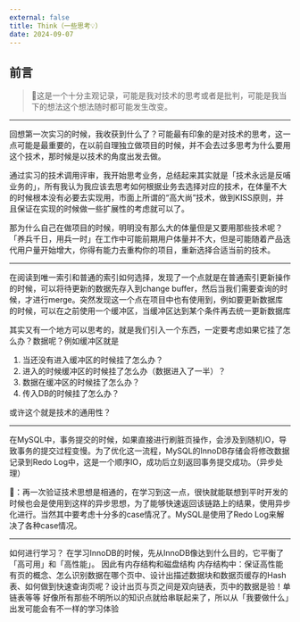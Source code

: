 ```yaml
---
external: false
title: Think（一些思考💡）
date: 2024-09-07
---
```


## 前言

> 📝这是一个十分主观记录，可能是我对技术的思考或者是批判，可能是我当下的想法这个想法随时都可能发生改变。

- - -

回想第一次实习的时候，我收获到什么了？可能最有印象的是对技术的思考，这一点可能是最重要的，在以前自理独立做项目的时候，并不会去过多思考为什么要用这个技术，那时候是以技术的角度出发去做。

通过实习的技术调用评审，我开始思考业务，总结起来其实就是「技术永远是反哺业务的」，所有我认为我应该去思考如何根据业务去选择对应的技术，在体量不大的时候根本没有必要去实现用，市面上所谓的“高大尚”技术，做到KISS原则，并且保证在实现的时候做一些扩展性的考虑就可以了。

那为什么自己在做项目的时候，明明没有那么大的体量但是又要用那些技术呢？「养兵千日，用兵一时」在工作中可能前期用户体量并不大，但是可能随着产品迭代用户量开始增大，你得有能力去重构你的项目，重新选择合适当前的技术。

- - -

在阅读到唯一索引和普通的索引如何选择，发现了一个点就是在普通索引更新操作的时候，可以将待更新的数据先存入到change buffer，然后当我们需要查询的时候，才进行merge。突然发现这一个点在项目中也有使用到，例如要更新数据库的时候，可以在之前使用一个缓冲区，当缓冲区达到某个条件再去统一更新数据库

其实又有一个地方可以思考的，就是我们引入一个东西，一定要考虑如果它挂了怎么办？数据呢？例如缓冲区就是

1. 当还没有进入缓冲区的时候挂了怎么办？
2. 进入的时候缓冲区的时候挂了怎么办（数据进入了一半）？
3. 数据在缓冲区的时候挂了怎么办？
4. 传入DB的时候挂了怎么办？

或许这个就是技术的通用性？

- - - 

在MySQL中，事务提交的时候，如果直接进行刷脏页操作，会涉及到随机IO，导致事务的提交过程变慢。为了优化这一流程，MySQL的InnoDB存储会将修改数据记录到Redo Log中，这是一个顺序IO，成功后立刻返回事务提交成功。（异步处理）

💃：再一次验证技术思想是相通的，在学习到这一点，很快就能联想到平时开发的时候也会是使用到这样的异步思想，为了能够快速返回该链路上的结果，使用异步化进行。当然其中要考虑十分多的case情况了。MySQL是使用了Redo Log来解决了各种case情况。

- - -

如何进行学习？
在学习InnoDB的时候，先从InnoDB像达到什么目的，它平衡了「高可用」和「高性能」。
因此有内存结构和磁盘结构
内存结构中：保证高性能有页的概念、怎么识别数据在哪个页中、设计出描述数据块和数据页缓存的Hash表、如何做到快速查询页呢？设计出页与页之间是双向链表，页中的数据是验！单链表等等
好像所有那些不明所以的知识点就给串联起来了，所以从「我要做什么」出发可能会有不一样的学习体验
